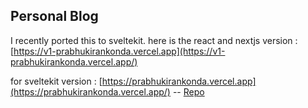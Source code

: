 ## Personal Blog


I recently ported this to sveltekit. here is the react and nextjs version : [https://v1-prabhukirankonda.vercel.app](https://v1-prabhukirankonda.vercel.app/)


for sveltekit version : [https://prabhukirankonda.vercel.app](https://prabhukirankonda.vercel.app/) -- [Repo](https://github.com/PrabhuKiran8790/prabhukirankonda.vercel.app/tree/main)
